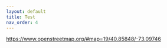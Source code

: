 ```yaml
---
layout: default
title: Test
nav_order: 4
---
```


https://www.openstreetmap.org/#map=19/40.85848/-73.09746

